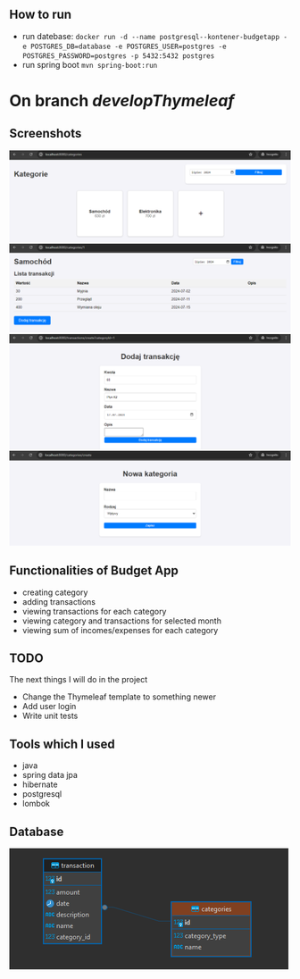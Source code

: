 ## How to run
- run datebase:
  ``docker run -d --name postgresql--kontener-budgetapp -e POSTGRES_DB=database -e POSTGRES_USER=postgres -e POSTGRES_PASSWORD=postgres -p 5432:5432 postgres``
- run spring boot  ``mvn spring-boot:run``


[//]: # (http://localhost:8080/swagger-ui/index.html)

# On branch *developThymeleaf*
## Screenshots
![img.png](img.png)
![img_2.png](img_2.png)
![img_4.png](img_4.png)
![img_5.png](img_5.png)

## Functionalities of Budget App
- creating category
- adding transactions
- viewing transactions for each category
- viewing category and transactions for selected month
- viewing sum of incomes/expenses for each category

## TODO
The next things I will do in the project
- Change the Thymeleaf template to something newer
- Add user login
- Write unit tests

## Tools which I used
- java
- spring data jpa
- hibernate
- postgresql
- lombok

## Database
![img_1.png](img_1.png)

